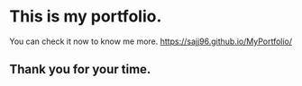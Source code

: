 # This is my portfolio.
You can check it now to know me more.
https://sajj96.github.io/MyPortfolio/

 ## Thank you for your time.
